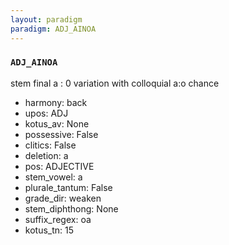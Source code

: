 ```yaml
---
layout: paradigm
paradigm: ADJ_AINOA
---
```

### ` ADJ_AINOA `

stem final a : 0 variation with colloquial a:o chance
* harmony: back
* upos: ADJ
* kotus_av: None
* possessive: False
* clitics: False
* deletion: a
* pos: ADJECTIVE
* stem_vowel: a
* plurale_tantum: False
* grade_dir: weaken
* stem_diphthong: None
* suffix_regex: oa
* kotus_tn: 15
